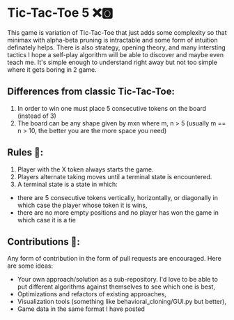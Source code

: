 # Tic-Tac-Toe 5 ❌🅾️
This game is variation of Tic-Tac-Toe that just adds some complexity so that minimax with alpha-beta pruning is intractable and some form of intuition definately helps. There is also strategy, opening theory, and many intersting tactics I hope a self-play algorithm will be able to discover and maybe even teach me. It's simple enough to understand right away but not too simple where it gets boring in 2 game.

## Differences from classic Tic-Tac-Toe:
1. In order to win one must place 5 consecutive tokens on the board (instead of 3)
2. The board can be any shape given by mxn where m, n > 5 (usually m == n > 10, the better you are the more space you need)

## Rules 📄:
1. Player with the X token always starts the game.
2. Players alternate taking moves until a terminal state is encountered.
3. A terminal state is a state in which:
- there are 5 consecutive tokens vertically, horizontally, or diagonally in which case the player whose token it is wins,
- there are no more empty positions and no player has won the game in which case it is a tie

## Contributions 👥: 
Any form of contribution in the form of pull requests are encouraged. Here are some ideas:
- Your own approach/solution as a sub-repository. I'd love to be able to put different algorithms against themselves to see which one is best,
- Optimizations and refactors of existing approaches,
- Visualization tools (something like behavioral_cloning/GUI.py but better), 
- Game data in the same format I have posted

